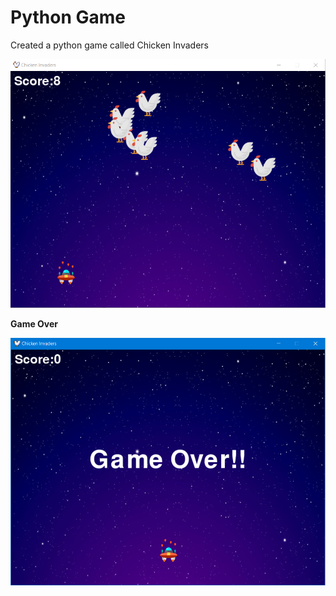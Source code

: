 # Python Game

Created a python game called Chicken Invaders

![Score](https://github.com/Bhagyalakshmi18/Python-Game/blob/master/score.PNG)

__Game Over__

![Game over](https://github.com/Bhagyalakshmi18/Python-Game/blob/master/game%20over.PNG)
